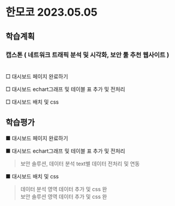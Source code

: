 # 한모코 2023.05.05


학습계획
---
### 캡스톤 ( 네트워크 트래픽 분석 및 시각화, 보안 툴 추천 웹사이트 ) <br><br>

□ 대시보드 페이지 완료하기

□ 대시보드 echart그래프 및 테이블 표 추가 및 전처리

□ 대시보드 배치 및 css



학습평가
---
■ 대시보드 페이지 완료하기 <br>

■  대시보드 echart그래프 및 테이블 표 추가 및 전처리

> 보안 솔루션, 데이터 분석 text별 데이터 전처리 및 연동 <br>

■ 대시보드 배치 및 css
> 데이터 분석 영역 데이터 추가 및 css 완 <br>
> 보안 솔루션 영역 데이터 추가 및 css 완 <br>

